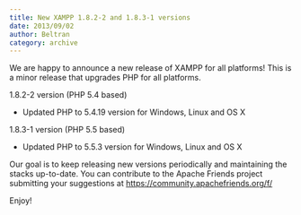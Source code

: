 ```yaml
---
title: New XAMPP 1.8.2-2 and 1.8.3-1 versions
date: 2013/09/02
author: Beltran
category: archive
---
```


We are happy to announce a new release of XAMPP for all platforms! This is a minor release that upgrades PHP for all platforms.

1.8.2-2 version (PHP 5.4 based)
- Updated PHP to 5.4.19 version for Windows, Linux and OS X

1.8.3-1 version (PHP 5.5 based)
- Updated PHP to 5.5.3 version for Windows, Linux and OS X

Our goal is to keep releasing new versions periodically and maintaining the stacks up-to-date. You can contribute to the Apache Friends project submitting your suggestions at <!-- m --><a class="postlink" href="https://community.apachefriends.org/f/">https://community.apachefriends.org/f/</a><!-- m -->

Enjoy!
